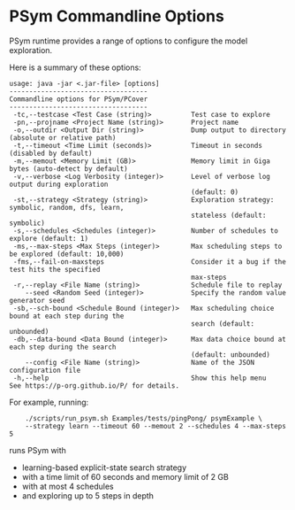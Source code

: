 # PSym Commandline Options

PSym runtime provides a range of options to configure the model exploration.

Here is a summary of these options:

````
usage: java -jar <.jar-file> [options]
-----------------------------------
Commandline options for PSym/PCover
-----------------------------------
 -tc,--testcase <Test Case (string)>          Test case to explore
 -pn,--projname <Project Name (string)>       Project name
 -o,--outdir <Output Dir (string)>            Dump output to directory (absolute or relative path)
 -t,--timeout <Time Limit (seconds)>          Timeout in seconds (disabled by default)
 -m,--memout <Memory Limit (GB)>              Memory limit in Giga bytes (auto-detect by default)
 -v,--verbose <Log Verbosity (integer)>       Level of verbose log output during exploration
                                              (default: 0)
 -st,--strategy <Strategy (string)>           Exploration strategy: symbolic, random, dfs, learn,
                                              stateless (default: symbolic)
 -s,--schedules <Schedules (integer)>         Number of schedules to explore (default: 1)
 -ms,--max-steps <Max Steps (integer)>        Max scheduling steps to be explored (default: 10,000)
 -fms,--fail-on-maxsteps                      Consider it a bug if the test hits the specified
                                              max-steps
 -r,--replay <File Name (string)>             Schedule file to replay
    --seed <Random Seed (integer)>            Specify the random value generator seed
 -sb,--sch-bound <Schedule Bound (integer)>   Max scheduling choice bound at each step during the
                                              search (default: unbounded)
 -db,--data-bound <Data Bound (integer)>      Max data choice bound at each step during the search
                                              (default: unbounded)
    --config <File Name (string)>             Name of the JSON configuration file
 -h,--help                                    Show this help menu
See https://p-org.github.io/P/ for details.
````

For example, running:

````
    ./scripts/run_psym.sh Examples/tests/pingPong/ psymExample \
    --strategy learn --timeout 60 --memout 2 --schedules 4 --max-steps 5
````
runs PSym with 
- learning-based explicit-state search strategy
- with a time limit of 60 seconds and memory limit of 2 GB
- with at most 4 schedules
- and exploring up to 5 steps in depth
